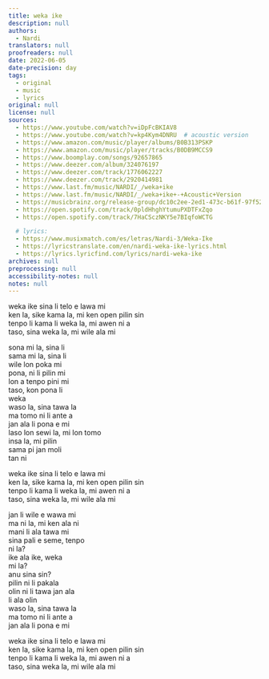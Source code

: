```yaml
---
title: weka ike
description: null
authors:
  - Nardi
translators: null
proofreaders: null
date: 2022-06-05
date-precision: day
tags:
  - original
  - music
  - lyrics
original: null
license: null
sources:
  - https://www.youtube.com/watch?v=iDpFcBKIAV8
  - https://www.youtube.com/watch?v=kp4Kym4DNRU  # acoustic version
  - https://www.amazon.com/music/player/albums/B0B313PSKP
  - https://www.amazon.com/music/player/tracks/B0DB9MCCS9
  - https://www.boomplay.com/songs/92657865
  - https://www.deezer.com/album/324076197
  - https://www.deezer.com/track/1776062227
  - https://www.deezer.com/track/2920414981
  - https://www.last.fm/music/NARDI/_/weka+ike
  - https://www.last.fm/music/NARDI/_/weka+ike+-+Acoustic+Version
  - https://musicbrainz.org/release-group/dc10c2ee-2ed1-473c-b61f-97f525aa30ca
  - https://open.spotify.com/track/0pldHhghYtumuPXDTFxZqo
  - https://open.spotify.com/track/7HaCSczNKY5e7BIqfoWCTG

  # lyrics:
  - https://www.musixmatch.com/es/letras/Nardi-3/Weka-Ike
  - https://lyricstranslate.com/en/nardi-weka-ike-lyrics.html
  - https://lyrics.lyricfind.com/lyrics/nardi-weka-ike
archives: null
preprocessing: null
accessibility-notes: null
notes: null
---
```


weka ike sina li telo e lawa mi  \
ken la, sike kama la, mi ken open pilin sin  \
tenpo li kama li weka la, mi awen ni a  \
taso, sina weka la, mi wile ala mi 

sona mi la, sina li  \
sama mi la, sina li  \
wile lon poka mi  \
pona, ni li pilin mi  \
lon a tenpo pini mi  \
taso, kon pona li  \
weka  \
waso la, sina tawa la  \
ma tomo ni li ante a  \
jan ala li pona e mi  \
laso lon sewi la, mi lon tomo  \
insa la, mi pilin  \
sama pi jan moli  \
tan ni 

weka ike sina li telo e lawa mi  \
ken la, sike kama la, mi ken open pilin sin  \
tenpo li kama li weka la, mi awen ni a  \
taso, sina weka la, mi wile ala mi 

jan li wile e wawa mi  \
ma ni la, mi ken ala ni  \
mani li ala tawa mi  \
sina pali e seme, tenpo  \
ni la?  \
ike ala ike, weka  \
mi la?  \
anu sina sin?  \
pilin ni li pakala  \
olin ni li tawa jan ala  \
li ala olin  \
waso la, sina tawa la  \
ma tomo ni li ante a  \
jan ala li pona e mi 

weka ike sina li telo e lawa mi  \
ken la, sike kama la, mi ken open pilin sin  \
tenpo li kama li weka la, mi awen ni a  \
taso, sina weka la, mi wile ala mi

